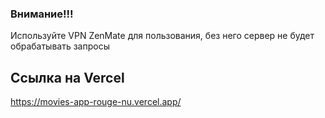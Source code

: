 ### Внимание!!!

Используйте VPN ZenMate для пользования, без него сервер не будет обрабатывать запросы

## Ссылка на Vercel

https://movies-app-rouge-nu.vercel.app/
